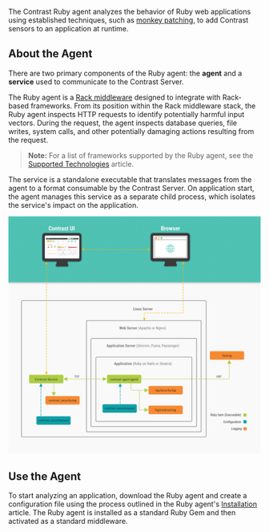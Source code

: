 
<!-- 
title: "Ruby Agent Overview "
description: "Overview of the Ruby Agent"
tags: "installation Ruby on Rails agent overview"
-->

The Contrast Ruby agent analyzes the behavior of Ruby web applications using established techniques, such as 
[monkey patching](https://en.wikipedia.org/wiki/Monkey_patch), to add Contrast sensors to an application at runtime. 

## About the Agent

There are two primary components of the Ruby agent: the **agent** and a **service** used to communicate to the Contrast
Server.
 
The Ruby agent is a [Rack middleware](http://rack.github.io/) designed to integrate with Rack-based frameworks. 
From its position within the Rack middleware stack, the Ruby agent inspects HTTP requests to identify potentially harmful input vectors. During the request, the agent inspects database queries, file writes, system calls, and other potentially damaging actions resulting from the request. 

> **Note:** For a list of frameworks supported by the Ruby agent, see the [Supported Technologies](installation-ruby.html#ruby-supported) article. 
 
The service is a standalone executable that translates messages from the agent to a format consumable by the Contrast
Server. On application start, the agent manages this service as a separate child process, which isolates the service's
impact on the application. 

<a href="assets/images/Ruby-agent-arch.png" rel="lightbox" title="Ruby agent architecture"><img class="thumbnail" src="assets/images/Ruby-agent-arch.png"/></a>

## Use the Agent 

To start analyzing an application, download the Ruby agent and create a configuration file using the process outlined in
the Ruby agent's [Installation](installation-ruby.html#ruby-install) article. The Ruby agent is installed as a standard
Ruby Gem and then activated as a standard middleware.

